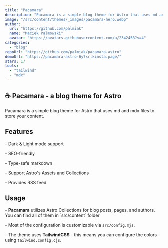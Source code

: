 ```yaml
---
title: "Pacamara"
description: "Pacamara is a simple blog theme for Astro that uses md and mdx files to store your content."
image: "/src/content/themes/_images/pacamara-hero.webp"
author:
  url: "https://github.com/palmiak"
  name: "Maciek Palmowski"
  avatar: "https://avatars.githubusercontent.com/u/2342458?v=4"
categories:
  - "blog"
repoUrl: "https://github.com/palmiak/pacamara-astro"
demoUrl: "https://pacamara-astro-6y7xr.kinsta.page/"
stars: 17
tools:
  - "tailwind"
  - "mdx"
---
```


<h2>☕ Pacamara - a blog theme for Astro</h2>
<p>Pacamara is a simple blog theme for Astro that uses md and mdx files to store your content.</p>
<h2>Features</h2>
<p>- Dark &amp; Light mode support</p>
<p>- SEO-friendly&nbsp;</p>
<p>- Type-safe markdown</p>
<p>- Support Astro's Assets and Collections</p>
<p>- Provides RSS feed</p>
<h2>Usage</h2>
<p>
  - <strong>Pacamara</strong> utilizes Astro Collections for blog posts, pages, and authors. You can
  find all of them in `src/content` folder
</p>
<p>- Most of the configuration is customizable via <code>src/config.mjs</code>.</p>
<p>
  - The theme uses <strong>TailwindCSS</strong> - this means you can configure the colors using
  <code>tailwind.config.cjs</code>.
</p>
